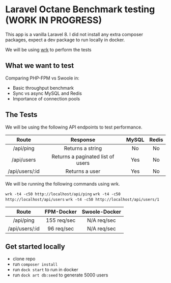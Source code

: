 # Laravel Octane Benchmark testing (WORK IN PROGRESS)

This app is a vanilla Laravel 8. I did not install any extra composer packages, expect a dev package to run locally in docker.

We will be using [wrk](https://github.com/wg/wrk) to perform the tests


## What we want to test 

Comparing PHP-FPM vs Swoole in: 

- Basic throughput benchmark 
- Sync vs async MySQL and Redis
- Importance of connection pools


## The Tests

We will be using the following API endpoints to test performance.

| Route | Response | MySQL | Redis  |
|:-----:|:--------:|:-----:|:------:|
| /api/ping | Returns a string | No | No |
| /api/users | Returns a paginated list of users | Yes | No |
| /api/users/:id | Returns a user | Yes | No |

We will be running the following commands using wrk. 

`wrk -t4 -c50 http://localhost/api/ping` 
`wrk -t4 -c50 http://localhost/api/users` 
`wrk -t4 -c50 http://localhost/api/users/1` 

| Route          |  FPM-Docker | Swoole-Docker | 
|:--------------:|:-----------:|:-------------:|
| /api/ping      | 155 req/sec | N/A req/sec   |
| /api/users/:id |  96 req/sec | N/A req/sec   |


## Get started locally

- clone repo
- run `composer install`
- run `dock start` to run in docker
- run `dock art db:seed` to generate 5000 users

